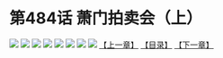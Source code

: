 # 第484话 萧门拍卖会（上）
![](https://mhpic.xiaomingtaiji.net/comic/D/斗破苍穹拆分版/484话/1.jpg-zymk.middle.webp)
![](https://mhpic.xiaomingtaiji.net/comic/D/斗破苍穹拆分版/484话/2.jpg-zymk.middle.webp)
![](https://mhpic.xiaomingtaiji.net/comic/D/斗破苍穹拆分版/484话/3.jpg-zymk.middle.webp)
![](https://mhpic.xiaomingtaiji.net/comic/D/斗破苍穹拆分版/484话/4.jpg-zymk.middle.webp)
![](https://mhpic.xiaomingtaiji.net/comic/D/斗破苍穹拆分版/484话/5.jpg-zymk.middle.webp)
![](https://mhpic.xiaomingtaiji.net/comic/D/斗破苍穹拆分版/484话/6.jpg-zymk.middle.webp)
![](https://mhpic.xiaomingtaiji.net/comic/D/斗破苍穹拆分版/484话/7.jpg-zymk.middle.webp)
![](https://mhpic.xiaomingtaiji.net/comic/D/斗破苍穹拆分版/484话/8.jpg-zymk.middle.webp)
[【上一章】](./483.md)
[【目录】](./README.md)
[【下一章】](./485.md)
